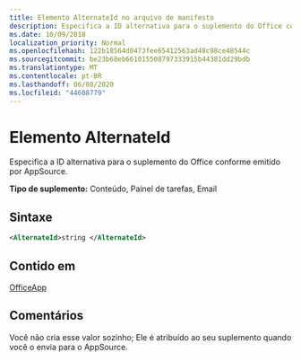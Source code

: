 ```yaml
---
title: Elemento AlternateId no arquivo de manifesto
description: Especifica a ID alternativa para o suplemento do Office conforme emitido por AppSource.
ms.date: 10/09/2018
localization_priority: Normal
ms.openlocfilehash: 122b18564d0473fee65412563ad48c98ce48544c
ms.sourcegitcommit: be23b68eb661015508797333915b44381dd29bdb
ms.translationtype: MT
ms.contentlocale: pt-BR
ms.lasthandoff: 06/08/2020
ms.locfileid: "44608779"
---
```

# <a name="alternateid-element"></a>Elemento AlternateId

Especifica a ID alternativa para o suplemento do Office conforme emitido por AppSource.

**Tipo de suplemento:** Conteúdo, Painel de tarefas, Email

## <a name="syntax"></a>Sintaxe

```XML
<AlternateId>string </AlternateId>
```

## <a name="contained-in"></a>Contido em

[OfficeApp](officeapp.md)

## <a name="remarks"></a>Comentários

Você não cria esse valor sozinho; Ele é atribuído ao seu suplemento quando você o envia para o AppSource.

